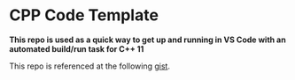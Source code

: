 # CPP Code Template

**This repo is used as a quick way to get up and running in VS Code with an automated build/run task for C++ 11**

This repo is referenced at the following [gist](https://gist.github.com/BaReinhard/c8dc7feb8b0882d13a0cac9ab0319547).

